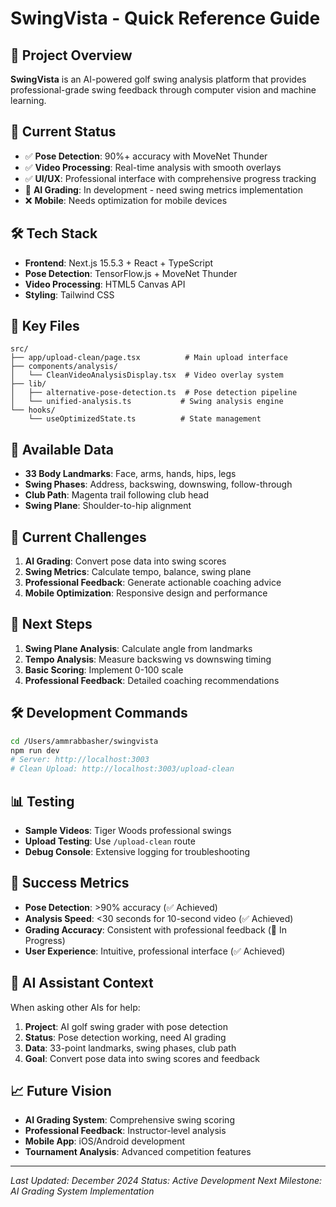 # SwingVista - Quick Reference Guide

## 🎯 Project Overview
**SwingVista** is an AI-powered golf swing analysis platform that provides professional-grade swing feedback through computer vision and machine learning.

## 🚀 Current Status
- ✅ **Pose Detection**: 90%+ accuracy with MoveNet Thunder
- ✅ **Video Processing**: Real-time analysis with smooth overlays
- ✅ **UI/UX**: Professional interface with comprehensive progress tracking
- 🔄 **AI Grading**: In development - need swing metrics implementation
- ❌ **Mobile**: Needs optimization for mobile devices

## 🛠️ Tech Stack
- **Frontend**: Next.js 15.5.3 + React + TypeScript
- **Pose Detection**: TensorFlow.js + MoveNet Thunder
- **Video Processing**: HTML5 Canvas API
- **Styling**: Tailwind CSS

## 📁 Key Files
```
src/
├── app/upload-clean/page.tsx          # Main upload interface
├── components/analysis/
│   └── CleanVideoAnalysisDisplay.tsx  # Video overlay system
├── lib/
│   ├── alternative-pose-detection.ts  # Pose detection pipeline
│   └── unified-analysis.ts           # Swing analysis engine
└── hooks/
    └── useOptimizedState.ts          # State management
```

## 🎯 Available Data
- **33 Body Landmarks**: Face, arms, hands, hips, legs
- **Swing Phases**: Address, backswing, downswing, follow-through
- **Club Path**: Magenta trail following club head
- **Swing Plane**: Shoulder-to-hip alignment

## 🚧 Current Challenges
1. **AI Grading**: Convert pose data into swing scores
2. **Swing Metrics**: Calculate tempo, balance, swing plane
3. **Professional Feedback**: Generate actionable coaching advice
4. **Mobile Optimization**: Responsive design and performance

## 🎯 Next Steps
1. **Swing Plane Analysis**: Calculate angle from landmarks
2. **Tempo Analysis**: Measure backswing vs downswing timing
3. **Basic Scoring**: Implement 0-100 scale
4. **Professional Feedback**: Detailed coaching recommendations

## 🛠️ Development Commands
```bash
cd /Users/ammrabbasher/swingvista
npm run dev
# Server: http://localhost:3003
# Clean Upload: http://localhost:3003/upload-clean
```

## 📊 Testing
- **Sample Videos**: Tiger Woods professional swings
- **Upload Testing**: Use `/upload-clean` route
- **Debug Console**: Extensive logging for troubleshooting

## 🎯 Success Metrics
- **Pose Detection**: >90% accuracy (✅ Achieved)
- **Analysis Speed**: <30 seconds for 10-second video (✅ Achieved)
- **Grading Accuracy**: Consistent with professional feedback (🔄 In Progress)
- **User Experience**: Intuitive, professional interface (✅ Achieved)

## 🤖 AI Assistant Context
When asking other AIs for help:
1. **Project**: AI golf swing grader with pose detection
2. **Status**: Pose detection working, need AI grading
3. **Data**: 33-point landmarks, swing phases, club path
4. **Goal**: Convert pose data into swing scores and feedback

## 📈 Future Vision
- **AI Grading System**: Comprehensive swing scoring
- **Professional Feedback**: Instructor-level analysis
- **Mobile App**: iOS/Android development
- **Tournament Analysis**: Advanced competition features

---

*Last Updated: December 2024*
*Status: Active Development*
*Next Milestone: AI Grading System Implementation*

